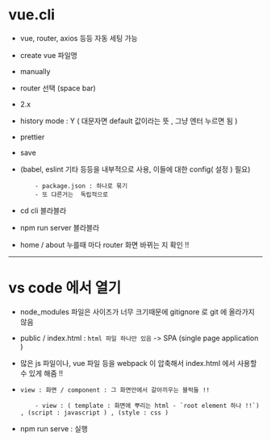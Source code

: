 # vue.cli

- vue, router, axios 등등 자동 세팅 가능 

- create vue 파일명 

- manually 

- router 선택 (space bar) 

- 2.x

- history mode : Y ( 대문자면 default 값이라는 뜻 , 그냥 엔터 누르면 됨 )

- prettier

- save 

- (babel, eslint 기타 등등을 내부적으로 사용, 이들에 대한 config( 설정 ) 필요)

          - package.json : 하나로 묶기 
          - 또 댜른거는  독립적으로 

- cd cli 블라블라 

- npm run server 블라블라 

- home / about 누를때 마다 router 화면 바뀌는 지 확인 !! 


---
# vs code 에서 열기 
- node_modules 파일은 사이즈가 너무 크기때문에 gitignore 로 git 에 올라가지 않음 

- public / index.html : `html 파일 하나만 있음`  -> SPA (single page application ) 

- 많은 js 파일이나, vue 파일 등을 webpack 이 압축해서 index.html 에서 사용할 수 있게 해줌 !! 

- `view : 화면 / component : 그 화면안에서 갈아끼우는 블럭들 !! `

          - view : ( template : 화면에 뿌리는 html - `root element 하나 !!`) , (script : javascript ) , (style : css ) 


- npm run serve : 실행 

